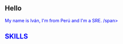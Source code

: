 ## Hello
<span style="color: blue">
My name is Iván, I'm from Perú and I'm a SRE.
/span> 

## SKILLS